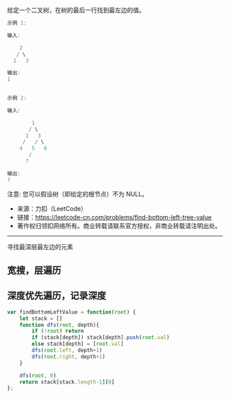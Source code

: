 给定一个二叉树，在树的最后一行找到最左边的值。


```cpp
示例 1:

输入:

    2
   / \
  1   3

输出:
1
 

示例 2:

输入:

        1
       / \
      2   3
     /   / \
    4   5   6
       /
      7

输出:
7
```

注意: 您可以假设树（即给定的根节点）不为 NULL。

- 来源：力扣（LeetCode）
- 链接：https://leetcode-cn.com/problems/find-bottom-left-tree-value
- 著作权归领扣网络所有。商业转载请联系官方授权，非商业转载请注明出处。

---

寻找最深层最左边的元素

## 宽搜，层遍历



## 深度优先遍历，记录深度

```javascript
var findBottomLeftValue = function(root) {
    let stack = []
    function dfs(root, depth){
        if (!root) return
        if (stack[depth]) stack[depth].push(root.val)
        else stack[depth] = [root.val]
        dfs(root.left, depth+1)
        dfs(root.right, depth+1)
    }

    dfs(root, 0)
    return stack[stack.length-1][0]
};
```
